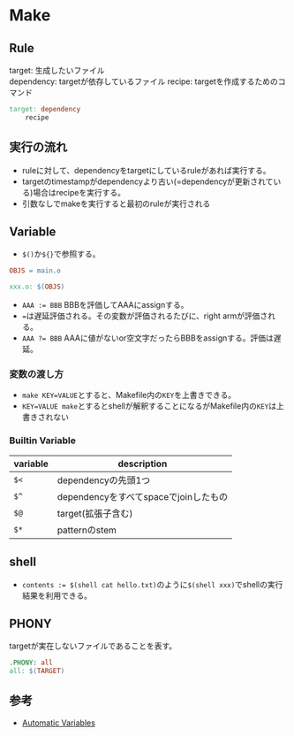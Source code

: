# Make

## Rule

target: 生成したいファイル  
dependency: targetが依存しているファイル
recipe:  targetを作成するためのコマンド
```makefile
target: dependency
    recipe
```

## 実行の流れ

* ruleに対して、dependencyをtargetにしているruleがあれば実行する。  
* targetのtimestampがdependencyより古い(=dependencyが更新されている)場合はrecipeを実行する。
* 引数なしでmakeを実行すると最初のruleが実行される

## Variable

* `$()`か`${}`で参照する。
```makefile
OBJS = main.o

xxx.o: $(OBJS)
```

* `AAA := BBB` BBBを評価してAAAにassignする。
* `=`は遅延評価される。その変数が評価されるたびに、right armが評価される。
* `AAA ?= BBB` AAAに値がないor空文字だったらBBBをassignする。評価は遅延。

### 変数の渡し方

* `make KEY=VALUE`とすると、Makefile内の`KEY`を上書きできる。
* `KEY=VALUE make`とするとshellが解釈することになるがMakefile内の`KEY`は上書きされない

### Builtin Variable

| variable | description                           |
| ---      | ---                                   |
| `$<`     | dependencyの先頭1つ                   |
| `$^`     | dependencyをすべてspaceでjoinしたもの |
| `$@`     | target(拡張子含む)                    | 
| `$*`     | patternのstem                         |

## shell

* `contents := $(shell cat hello.txt)`のように`$(shell xxx)`でshellの実行結果を利用できる。
## PHONY

targetが実在しないファイルであることを表す。
```makefile
.PHONY: all
all: $(TARGET)
```

## 参考

* [Automatic Variables](https://www.gnu.org/software/make/manual/html_node/Automatic-Variables.html)
